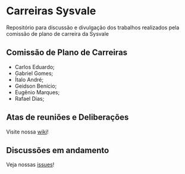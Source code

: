 # Carreiras Sysvale

Repositório para discussão e divulgação dos trabalhos realizados pela comissão de plano de carreira da Sysvale

## Comissão de Plano de Carreiras

* Carlos Eduardo;
* Gabriel Gomes;
* Ítalo André;
* Geidson Benício;
* Eugênio Marques;
* Rafael Dias;

## Atas de reuniões e Deliberações

Visite nossa [wiki](https://github.com/Sysvale/careers/wiki)!

## Discussões em andamento

Veja nossas [issues](https://github.com/Sysvale/careers/issues)!
